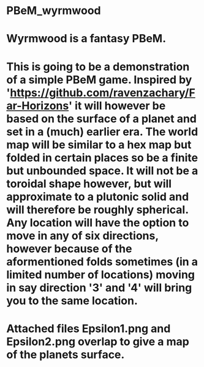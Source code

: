 # PBeM_wyrmwood
# Wyrmwood is a fantasy PBeM.
# This is going to be a demonstration of a simple PBeM game. Inspired by 'https://github.com/ravenzachary/Far-Horizons' it will however be based on the surface of a planet and set in a (much) earlier era. The world map will be similar to a hex map but folded in certain places so be a finite but unbounded space. It will not be a toroidal shape however, but will approximate to a plutonic solid and will therefore be roughly spherical. Any location will have the option to move in any of six directions, however because of the aformentioned folds sometimes (in a limited number of locations) moving in say direction '3' and '4' will bring you to the same location.
# Attached files Epsilon1.png and Epsilon2.png overlap to give a map of the planets surface.

